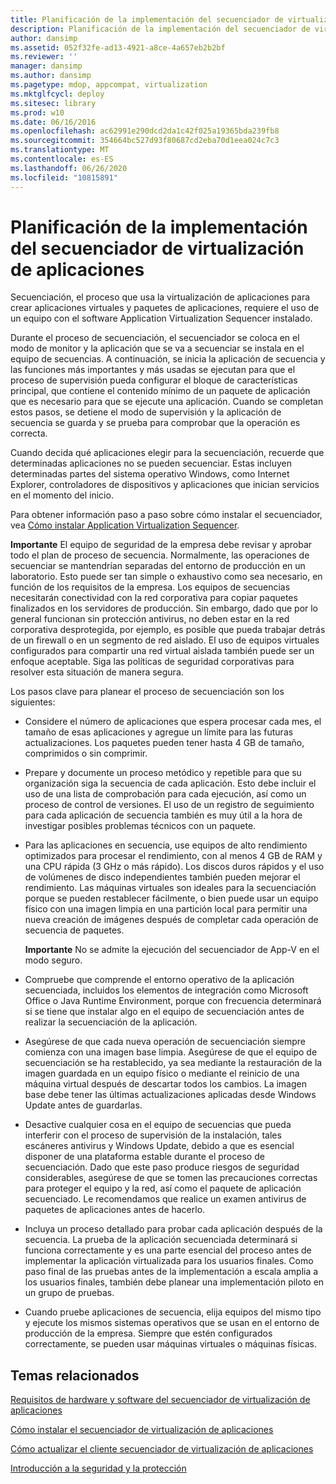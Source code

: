 ```yaml
---
title: Planificación de la implementación del secuenciador de virtualización de aplicaciones
description: Planificación de la implementación del secuenciador de virtualización de aplicaciones
author: dansimp
ms.assetid: 052f32fe-ad13-4921-a8ce-4a657eb2b2bf
ms.reviewer: ''
manager: dansimp
ms.author: dansimp
ms.pagetype: mdop, appcompat, virtualization
ms.mktglfcycl: deploy
ms.sitesec: library
ms.prod: w10
ms.date: 06/16/2016
ms.openlocfilehash: ac62991e290dcd2da1c42f025a19365bda239fb8
ms.sourcegitcommit: 354664bc527d93f80687cd2eba70d1eea024c7c3
ms.translationtype: MT
ms.contentlocale: es-ES
ms.lasthandoff: 06/26/2020
ms.locfileid: "10815891"
---
```

# Planificación de la implementación del secuenciador de virtualización de aplicaciones


Secuenciación, el proceso que usa la virtualización de aplicaciones para crear aplicaciones virtuales y paquetes de aplicaciones, requiere el uso de un equipo con el software Application Virtualization Sequencer instalado.

Durante el proceso de secuenciación, el secuenciador se coloca en el modo de monitor y la aplicación que se va a secuenciar se instala en el equipo de secuencias. A continuación, se inicia la aplicación de secuencia y las funciones más importantes y más usadas se ejecutan para que el proceso de supervisión pueda configurar el bloque de características principal, que contiene el contenido mínimo de un paquete de aplicación que es necesario para que se ejecute una aplicación. Cuando se completan estos pasos, se detiene el modo de supervisión y la aplicación de secuencia se guarda y se prueba para comprobar que la operación es correcta.

Cuando decida qué aplicaciones elegir para la secuenciación, recuerde que determinadas aplicaciones no se pueden secuenciar. Estas incluyen determinadas partes del sistema operativo Windows, como Internet Explorer, controladores de dispositivos y aplicaciones que inician servicios en el momento del inicio.

Para obtener información paso a paso sobre cómo instalar el secuenciador, vea [Cómo instalar Application Virtualization Sequencer](how-to-install-the-application-virtualization-sequencer.md).

**Importante**  El equipo de seguridad de la empresa debe revisar y aprobar todo el plan de proceso de secuencia. Normalmente, las operaciones de secuenciar se mantendrían separadas del entorno de producción en un laboratorio. Esto puede ser tan simple o exhaustivo como sea necesario, en función de los requisitos de la empresa. Los equipos de secuencias necesitarán conectividad con la red corporativa para copiar paquetes finalizados en los servidores de producción. Sin embargo, dado que por lo general funcionan sin protección antivirus, no deben estar en la red corporativa desprotegida, por ejemplo, es posible que pueda trabajar detrás de un firewall o en un segmento de red aislado. El uso de equipos virtuales configurados para compartir una red virtual aislada también puede ser un enfoque aceptable. Siga las políticas de seguridad corporativas para resolver esta situación de manera segura.

 

Los pasos clave para planear el proceso de secuenciación son los siguientes:

-   Considere el número de aplicaciones que espera procesar cada mes, el tamaño de esas aplicaciones y agregue un límite para las futuras actualizaciones. Los paquetes pueden tener hasta 4 GB de tamaño, comprimidos o sin comprimir.

-   Prepare y documente un proceso metódico y repetible para que su organización siga la secuencia de cada aplicación. Esto debe incluir el uso de una lista de comprobación para cada ejecución, así como un proceso de control de versiones. El uso de un registro de seguimiento para cada aplicación de secuencia también es muy útil a la hora de investigar posibles problemas técnicos con un paquete.

-   Para las aplicaciones en secuencia, use equipos de alto rendimiento optimizados para procesar el rendimiento, con al menos 4 GB de RAM y una CPU rápida (3 GHz o más rápido). Los discos duros rápidos y el uso de volúmenes de disco independientes también pueden mejorar el rendimiento. Las máquinas virtuales son ideales para la secuenciación porque se pueden restablecer fácilmente, o bien puede usar un equipo físico con una imagen limpia en una partición local para permitir una nueva creación de imágenes después de completar cada operación de secuencia de paquetes.

    **Importante**  No se admite la ejecución del secuenciador de App-V en el modo seguro.

     

-   Compruebe que comprende el entorno operativo de la aplicación secuenciada, incluidos los elementos de integración como Microsoft Office o Java Runtime Environment, porque con frecuencia determinará si se tiene que instalar algo en el equipo de secuenciación antes de realizar la secuenciación de la aplicación.

-   Asegúrese de que cada nueva operación de secuenciación siempre comienza con una imagen base limpia. Asegúrese de que el equipo de secuenciación se ha restablecido, ya sea mediante la restauración de la imagen guardada en un equipo físico o mediante el reinicio de una máquina virtual después de descartar todos los cambios. La imagen base debe tener las últimas actualizaciones aplicadas desde Windows Update antes de guardarlas.

-   Desactive cualquier cosa en el equipo de secuencias que pueda interferir con el proceso de supervisión de la instalación, tales escáneres antivirus y Windows Update, debido a que es esencial disponer de una plataforma estable durante el proceso de secuenciación. Dado que este paso produce riesgos de seguridad considerables, asegúrese de que se tomen las precauciones correctas para proteger el equipo y la red, así como el paquete de aplicación secuenciado. Le recomendamos que realice un examen antivirus de paquetes de aplicaciones antes de hacerlo.

-   Incluya un proceso detallado para probar cada aplicación después de la secuencia. La prueba de la aplicación secuenciada determinará si funciona correctamente y es una parte esencial del proceso antes de implementar la aplicación virtualizada para los usuarios finales. Como paso final de las pruebas antes de la implementación a escala amplia a los usuarios finales, también debe planear una implementación piloto en un grupo de pruebas.

-   Cuando pruebe aplicaciones de secuencia, elija equipos del mismo tipo y ejecute los mismos sistemas operativos que se usan en el entorno de producción de la empresa. Siempre que estén configurados correctamente, se pueden usar máquinas virtuales o máquinas físicas.

## Temas relacionados


[Requisitos de hardware y software del secuenciador de virtualización de aplicaciones](application-virtualization-sequencer-hardware-and-software-requirements.md)

[Cómo instalar el secuenciador de virtualización de aplicaciones](how-to-install-the-application-virtualization-sequencer.md)

[Cómo actualizar el cliente secuenciador de virtualización de aplicaciones](how-to-upgrade-the-application-virtualization-sequencer.md)

[Introducción a la seguridad y la protección](security-and-protection-overview.md)

 

 





